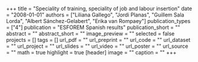 +++
title = "Speciality of training, speciality of job and labour insertion"
date = "2008-01-01"
authors = ["Liliana Gallego", "Jordi Planas", "Guillem Sala Lorda", "Albert Sánchez-Gelabert", "Erika van Rompaey"]
publication_types = ["4"]
publication = "ESFOREM Spanish results"
publication_short = ""
abstract = ""
abstract_short = ""
image_preview = ""
selected = false
projects = []
tags = []
url_pdf = ""
url_preprint = ""
url_code = ""
url_dataset = ""
url_project = ""
url_slides = ""
url_video = ""
url_poster = ""
url_source = ""
math = true
highlight = true
[header]
image = ""
caption = ""
+++
